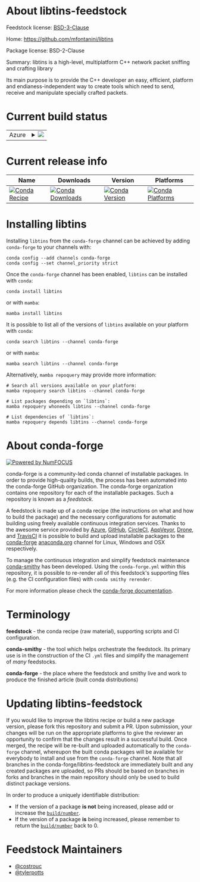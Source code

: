 About libtins-feedstock
=======================

Feedstock license: [BSD-3-Clause](https://github.com/conda-forge/libtins-feedstock/blob/main/LICENSE.txt)

Home: https://github.com/mfontanini/libtins

Package license: BSD-2-Clause

Summary: libtins is a high-level, multiplatform C++ network packet sniffing and crafting library

Its main purpose is to provide the C++ developer an easy,
efficient, platform and endianess-independent way to create tools
which need to send, receive and manipulate specially crafted
packets.


Current build status
====================


<table>
    
  <tr>
    <td>Azure</td>
    <td>
      <details>
        <summary>
          <a href="https://dev.azure.com/conda-forge/feedstock-builds/_build/latest?definitionId=13316&branchName=main">
            <img src="https://dev.azure.com/conda-forge/feedstock-builds/_apis/build/status/libtins-feedstock?branchName=main">
          </a>
        </summary>
        <table>
          <thead><tr><th>Variant</th><th>Status</th></tr></thead>
          <tbody><tr>
              <td>linux_64</td>
              <td>
                <a href="https://dev.azure.com/conda-forge/feedstock-builds/_build/latest?definitionId=13316&branchName=main">
                  <img src="https://dev.azure.com/conda-forge/feedstock-builds/_apis/build/status/libtins-feedstock?branchName=main&jobName=linux&configuration=linux%20linux_64_" alt="variant">
                </a>
              </td>
            </tr><tr>
              <td>osx_64</td>
              <td>
                <a href="https://dev.azure.com/conda-forge/feedstock-builds/_build/latest?definitionId=13316&branchName=main">
                  <img src="https://dev.azure.com/conda-forge/feedstock-builds/_apis/build/status/libtins-feedstock?branchName=main&jobName=osx&configuration=osx%20osx_64_" alt="variant">
                </a>
              </td>
            </tr><tr>
              <td>osx_arm64</td>
              <td>
                <a href="https://dev.azure.com/conda-forge/feedstock-builds/_build/latest?definitionId=13316&branchName=main">
                  <img src="https://dev.azure.com/conda-forge/feedstock-builds/_apis/build/status/libtins-feedstock?branchName=main&jobName=osx&configuration=osx%20osx_arm64_" alt="variant">
                </a>
              </td>
            </tr><tr>
              <td>win_64</td>
              <td>
                <a href="https://dev.azure.com/conda-forge/feedstock-builds/_build/latest?definitionId=13316&branchName=main">
                  <img src="https://dev.azure.com/conda-forge/feedstock-builds/_apis/build/status/libtins-feedstock?branchName=main&jobName=win&configuration=win%20win_64_" alt="variant">
                </a>
              </td>
            </tr>
          </tbody>
        </table>
      </details>
    </td>
  </tr>
</table>

Current release info
====================

| Name | Downloads | Version | Platforms |
| --- | --- | --- | --- |
| [![Conda Recipe](https://img.shields.io/badge/recipe-libtins-green.svg)](https://anaconda.org/conda-forge/libtins) | [![Conda Downloads](https://img.shields.io/conda/dn/conda-forge/libtins.svg)](https://anaconda.org/conda-forge/libtins) | [![Conda Version](https://img.shields.io/conda/vn/conda-forge/libtins.svg)](https://anaconda.org/conda-forge/libtins) | [![Conda Platforms](https://img.shields.io/conda/pn/conda-forge/libtins.svg)](https://anaconda.org/conda-forge/libtins) |

Installing libtins
==================

Installing `libtins` from the `conda-forge` channel can be achieved by adding `conda-forge` to your channels with:

```
conda config --add channels conda-forge
conda config --set channel_priority strict
```

Once the `conda-forge` channel has been enabled, `libtins` can be installed with `conda`:

```
conda install libtins
```

or with `mamba`:

```
mamba install libtins
```

It is possible to list all of the versions of `libtins` available on your platform with `conda`:

```
conda search libtins --channel conda-forge
```

or with `mamba`:

```
mamba search libtins --channel conda-forge
```

Alternatively, `mamba repoquery` may provide more information:

```
# Search all versions available on your platform:
mamba repoquery search libtins --channel conda-forge

# List packages depending on `libtins`:
mamba repoquery whoneeds libtins --channel conda-forge

# List dependencies of `libtins`:
mamba repoquery depends libtins --channel conda-forge
```


About conda-forge
=================

[![Powered by
NumFOCUS](https://img.shields.io/badge/powered%20by-NumFOCUS-orange.svg?style=flat&colorA=E1523D&colorB=007D8A)](https://numfocus.org)

conda-forge is a community-led conda channel of installable packages.
In order to provide high-quality builds, the process has been automated into the
conda-forge GitHub organization. The conda-forge organization contains one repository
for each of the installable packages. Such a repository is known as a *feedstock*.

A feedstock is made up of a conda recipe (the instructions on what and how to build
the package) and the necessary configurations for automatic building using freely
available continuous integration services. Thanks to the awesome service provided by
[Azure](https://azure.microsoft.com/en-us/services/devops/), [GitHub](https://github.com/),
[CircleCI](https://circleci.com/), [AppVeyor](https://www.appveyor.com/),
[Drone](https://cloud.drone.io/welcome), and [TravisCI](https://travis-ci.com/)
it is possible to build and upload installable packages to the
[conda-forge](https://anaconda.org/conda-forge) [anaconda.org](https://anaconda.org/)
channel for Linux, Windows and OSX respectively.

To manage the continuous integration and simplify feedstock maintenance
[conda-smithy](https://github.com/conda-forge/conda-smithy) has been developed.
Using the ``conda-forge.yml`` within this repository, it is possible to re-render all of
this feedstock's supporting files (e.g. the CI configuration files) with ``conda smithy rerender``.

For more information please check the [conda-forge documentation](https://conda-forge.org/docs/).

Terminology
===========

**feedstock** - the conda recipe (raw material), supporting scripts and CI configuration.

**conda-smithy** - the tool which helps orchestrate the feedstock.
                   Its primary use is in the construction of the CI ``.yml`` files
                   and simplify the management of *many* feedstocks.

**conda-forge** - the place where the feedstock and smithy live and work to
                  produce the finished article (built conda distributions)


Updating libtins-feedstock
==========================

If you would like to improve the libtins recipe or build a new
package version, please fork this repository and submit a PR. Upon submission,
your changes will be run on the appropriate platforms to give the reviewer an
opportunity to confirm that the changes result in a successful build. Once
merged, the recipe will be re-built and uploaded automatically to the
`conda-forge` channel, whereupon the built conda packages will be available for
everybody to install and use from the `conda-forge` channel.
Note that all branches in the conda-forge/libtins-feedstock are
immediately built and any created packages are uploaded, so PRs should be based
on branches in forks and branches in the main repository should only be used to
build distinct package versions.

In order to produce a uniquely identifiable distribution:
 * If the version of a package **is not** being increased, please add or increase
   the [``build/number``](https://docs.conda.io/projects/conda-build/en/latest/resources/define-metadata.html#build-number-and-string).
 * If the version of a package **is** being increased, please remember to return
   the [``build/number``](https://docs.conda.io/projects/conda-build/en/latest/resources/define-metadata.html#build-number-and-string)
   back to 0.

Feedstock Maintainers
=====================

* [@costrouc](https://github.com/costrouc/)
* [@tylerpotts](https://github.com/tylerpotts/)

